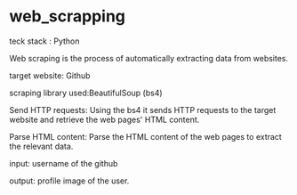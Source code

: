 # web_scrapping 
teck stack : Python

Web scraping is the process of automatically extracting data from websites.

target website: Github

scraping library used:BeautifulSoup (bs4)

Send HTTP requests: Using the bs4 it sends HTTP requests to the target website and retrieve the web pages' HTML content.

Parse HTML content: Parse the HTML content of the web pages to extract the relevant data. 

input: username of the github

output: profile image of the user.
